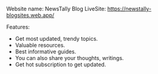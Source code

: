 
Website name: NewsTally Blog
LiveSite: https://newstally-blogsites.web.app/

Features:

- Get most updated, trendy topics.
- Valuable resources.
- Best informative guides.
- You can also share your thoughts, writings.
- Get hot subscription to get updated.
